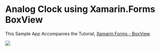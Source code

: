 # Analog Clock using Xamarin.Forms BoxView
This Sample App Accompanies the Tutorial, 
[Xamarin.Forms - BoxView](http://www.infobrother.com/Tutorial/Xamarin/xamarin-boxview).

![](https://i.imgur.com/n711wyy.png)

